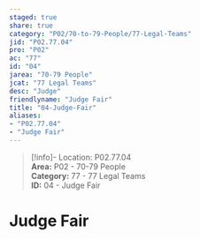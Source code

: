 ```yaml
---  
staged: true  
share: true  
category: "P02/70-to-79-People/77-Legal-Teams"  
jid: "P02.77.04"  
pro: "P02"  
ac: "77"  
id: "04"  
jarea: "70-79 People"  
jcat: "77 Legal Teams"  
desc: "Judge"  
friendlyname: "Judge Fair"  
title: "04-Judge-Fair"  
aliases:   
- "P02.77.04"  
- "Judge Fair"  
---  
```

>[!info]- Location: P02.77.04  
>**Area:** P02 - 70-79 People  
>**Category:** 77 - 77 Legal Teams  
>**ID:** 04 - Judge Fair  
  
# Judge Fair